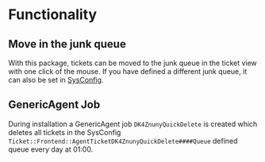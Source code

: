 # Functionality

## Move in the junk queue

With this package, tickets can be moved to the junk queue in the ticket view with one click of the mouse.
If you have defined a different junk queue, it can also be set in [SysConfig](config.md).

## GenericAgent Job

During installation a GenericAgent job `DK4ZnunyQuickDelete` is created which deletes all tickets in the SysConfig `Ticket::Frontend::AgentTicketDK4ZnunyQuickDelete####Queue` defined queue every day at 01:00.
